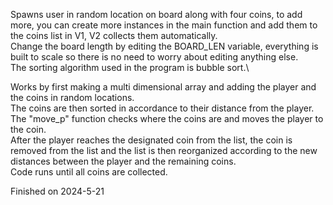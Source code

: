 Spawns user in random location on board along with four coins, to add more, you can create more instances in the main function and add them to the coins list in V1, V2 collects them automatically.\
Change the board length by editing the BOARD_LEN variable, everything is built to scale so there is no need to worry about editing anything else.\
The sorting algorithm used in the program is bubble sort.\

Works by first making a multi dimensional array and adding the player and the coins in random locations.\
The coins are then sorted in accordance to their distance from the player.\
The "move_p" function checks where the coins are and moves the player to the coin.\
After the player reaches the designated coin from the list, the coin is removed from the list and the list is then reorganized according to the new distances between the player and the remaining coins.\
Code runs until all coins are collected.

Finished on 2024-5-21